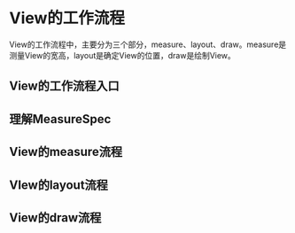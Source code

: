 # View的工作流程

View的工作流程中，主要分为三个部分，measure、layout、draw。measure是测量View的宽高，layout是确定View的位置，draw是绘制View。

## View的工作流程入口



## 理解MeasureSpec



## View的measure流程



## VIew的layout流程



## View的draw流程

